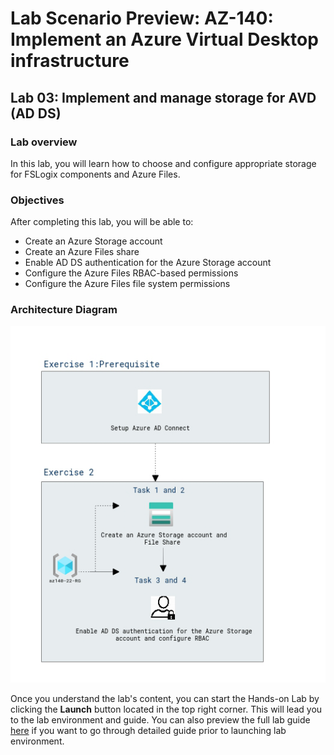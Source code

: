 # Lab Scenario Preview: AZ-140: Implement an Azure Virtual Desktop infrastructure

## Lab 03: Implement and manage storage for AVD (AD DS)

### Lab overview

In this lab, you will learn how to choose and configure appropriate storage for FSLogix components and Azure Files.

### Objectives
  
After completing this lab, you will be able to:

- Create an Azure Storage account
- Create an Azure Files share
- Enable AD DS authentication for the Azure Storage account
- Configure the Azure Files RBAC-based permissions
- Configure the Azure Files file system permissions

### Architecture Diagram

   ![](media/az-140-mod3.png)

Once you understand the lab's content, you can start the Hands-on Lab by clicking the **Launch** button located in the top right corner. This will lead you to the lab environment and guide. You can also preview the full lab guide [here](https://experience.cloudlabs.ai/#/labguidepreview/f49fb2ca-a4e8-458b-add5-160c69fb41fc) if you want to go through detailed guide prior to launching lab environment.  